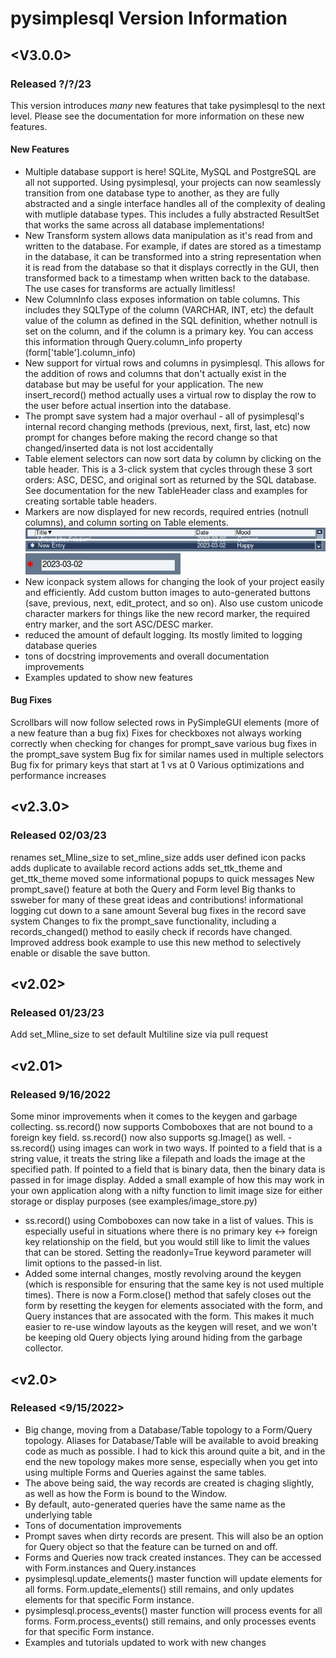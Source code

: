 # **pysimplesql** Version Information

## <V3.0.0>
### Released ?/?/23
This version introduces *many* new features that take pysimplesql to the next level.  Please see the documentation for
more information on these new features.
#### New Features
- Multiple database support is here!  SQLite, MySQL and PostgreSQL are all not supported.  Using pysimplesql, your
projects can now seamlessly transition from one database type to another, as they are fully abstracted and a single
interface handles all of the complexity of dealing with mutliple database types. This includes a fully abstracted
ResultSet that works the same across all database implementations!
- New Transform system allows data manipulation as it's read from and written to the database.  For example, if dates
are stored as a timestamp in the database, it can be transformed into a string representation when it is read from the
database so that it displays correctly in the GUI, then transformed back to a timestamp when written back to the 
database.  The use cases for transforms are actually limitless! 
- New ColumnInfo class exposes information on table columns.  This includes they SQLType of the column (VARCHAR, INT, etc)
the default value of the column as defined in the SQL definition, whether notnull is set on the column, and if the column
is a primary key.  You can access this information through Query.column_info property (form['table'].column_info)
- New support for virtual rows and columns in pysimplesql.  This allows for the addition of rows and columns that don't
actually exist in the database but may be useful for your application.  The new insert_record() method actually uses
a virtual row to display the row to the user before actual insertion into the database.
- The prompt save system had a major overhaul - all of pysimplesql's internal record changing methods (previous, next,
first, last, etc) now prompt for changes before making the record change so that changed/inserted data is not lost accidentally
- Table element selectors can now sort data by column by clicking on the table header. This is a 3-click system that 
cycles through these 3 sort orders: ASC, DESC, and original sort as returned by the SQL database.  See documentation for
the new TableHeader class and examples for creating sortable table headers.
- Markers are now displayed for new records, required entries (notnull columns), and column sorting on Table elements.
![image](https://github.com/PySimpleSQL/pysimplesql/raw/abstracted_database/doc_screenshots/sort_marker.png)
![image](https://github.com/PySimpleSQL/pysimplesql/raw/abstracted_database/doc_screenshots/virtual_marker.png)
![image](https://github.com/PySimpleSQL/pysimplesql/raw/abstracted_database/doc_screenshots/required_marker.png)
- New iconpack system allows for changing the look of your project easily and efficiently.  Add custom button images to
auto-generated buttons (save, previous, next, edit_protect, and so on). Also use custom unicode character markers for
things like the new record marker, the required entry marker, and the sort ASC/DESC marker.
- reduced the amount of default logging. Its mostly limited to logging database queries
- tons of docstring improvements and overall documentation improvements
- Examples updated to show new features
#### Bug Fixes
Scrollbars will now follow selected rows in PySimpleGUI elements (more of a new feature than a bug fix)
Fixes for checkboxes not always working correctly when checking for changes for prompt_save
various bug fixes in the prompt_save system
Bug fix for similar names used in multiple selectors
Bug fix for primary keys that start at 1 vs at 0
Various optimizations and performance increases

## <v2.3.0>
### Released 02/03/23
renames set_Mline_size to set_mline_size
adds user defined icon packs
adds duplicate to available record actions
adds set_ttk_theme and get_ttk_theme
moved some informational popups to quick messages
New prompt_save() feature at both the Query and Form level
Big thanks to ssweber for many of these great ideas and contributions!
informational logging cut down to a sane amount
Several bug fixes in the record save system
Changes to fix the prompt_save functionality, including a records_changed() method to easily check if records have changed.
Improved address book example to use this new method to selectively enable or disable the save button.

## <v2.02>
### Released 01/23/23
Add set_Mline_size to set default Multiline size via pull request

## <v2.01>
### Released 9/16/2022
Some minor improvements when it comes to the keygen and garbage collecting.  ss.record() now supports Comboboxes that are not
bound to a foreign key field.  ss.record() now also supports sg.Image() as well.
-ss.record() using images can work in two ways.  If pointed to a field that is a string value, it treats the string like a 
filepath and loads the image at the specified path.  If pointed to a field that is binary data, then the binary data is passed
in for image display.  Added a small example of how this may work in your own application along with a nifty function to limit
image size for either storage or display purposes (see examples/image_store.py)
- ss.record() using Comboboxes can now take in a list of values.  This is especially useful in situations where there is no
primary key <-> foreign key relationship on the field, but you would still like to limit the values that can be stored.  Setting
the readonly=True keyword parameter will limit options to the passed-in list.
- Added some internal changes, mostly revolving around the keygen (which is responsible for ensuring that the same key is not
used multiple times).  There is now a Form.close() method that safely closes out the form by resetting the keygen for elements
associated with the form, and Query instances that are assocated with the form. This makes it much easier to re-use window layouts
as the keygen will reset, and we won't be keeping old Query objects lying around hiding from the garbage collector.


## <v2.0>
### Released <9/15/2022>
- Big change, moving from a Database/Table topology to a Form/Query topology.  Aliases for Database/Table will be available to avoid breaking code as much as possible.
I had to kick this around quite a bit, and in the end the new topology makes more sense, especially when you get into using multiple Forms and Queries against the same tables.
- The above being said, the way records are created is chaging slightly, as well as how the Form is bound to the Window.  
- By default, auto-generated queries have the same name as the underlying table
- Tons of documentation improvements
- Prompt saves when dirty records are present.  This will also be an option for Query object so that the feature can be turned on and off.
- Forms and Queries now track created instances.  They can be accessed with Form.instances and Query.instances
- pysimplesql.update_elements() master function will update elements for all forms.  Form.update_elements() still remains, and only updates elements for that specific Form instance.
- pysimplesql.process_events() master function will process events for all forms.  Form.process_events() still remains, and only processes events for that specific Form instance.
- Examples and tutorials updated to work with new changes
